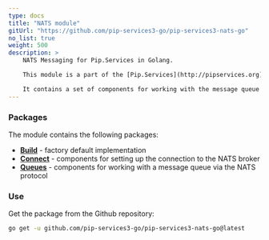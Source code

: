```yaml
---
type: docs
title: "NATS module"
gitUrl: "https://github.com/pip-services3-go/pip-services3-nats-go"
no_list: true
weight: 500
description: > 
    NATS Messaging for Pip.Services in Golang. 

    This module is a part of the [Pip.Services](http://pipservices.org) polyglot microservices toolkit.

    It contains a set of components for working with the message queue via NATS [https://nats.io/](https://nats.io/).
---
```


### Packages

The module contains the following packages:
- [**Build**](build) - factory default implementation
- [**Connect**](connect) - components for setting up the connection to the NATS broker
- [**Queues**](queues) - components for working with a message queue via the NATS protocol


### Use

Get the package from the Github repository:
```bash
go get -u github.com/pip-services3-go/pip-services3-nats-go@latest
```
